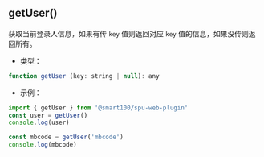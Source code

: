 ## getUser()

获取当前登录人信息，如果有传 `key` 值则返回对应 `key` 值的信息，如果没传则返回所有。

- 类型：

```js
function getUser (key: string | null): any
```

- 示例：

```js
import { getUser } from '@smart100/spu-web-plugin'
const user = getUser()
console.log(user)

const mbcode = getUser('mbcode')
console.log(mbcode)
```
